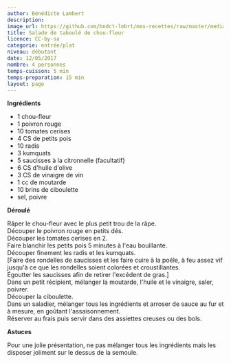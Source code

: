 ```yaml
---
author: Bénédicte Lambert
description: 
image_url: https://github.com/bndct-lmbrt/mes-recettes/raw/master/medias/semoule-chouFleur.jpg
title: Salade de taboulé de chou-fleur
licence: CC-by-sa
categorie: entrée/plat
niveau: débutant
date: 12/05/2017
nombre: 4 personnes
temps-cuisson: 5 min
temps-preparation: 15 min
layout: page
---
```



**Ingrédients**  

* 1 chou-fleur
* 1 poivron rouge
* 10 tomates cerises
* 4 CS de petits pois
* 10 radis
* 3 kumquats
* 5 saucisses à la citronnelle (facultatif)
* 6 CS d'huile d'olive
* 3 CS de vinaigre de vin
* 1 cc de moutarde
* 10 brins de ciboulette
* sel, poivre

**Déroulé**  

Râper le chou-fleur avec le plus petit trou de la râpe.  
Découper le poivron rouge en petits dés.  
Découper les tomates cerises en 2.  
Faire blanchir les petits pois 5 minutes à l'eau bouillante.  
Découper finement les radis et les kumquats.  
[Faire des rondelles de saucisses et les faire cuire à la poêle, à feu assez vif jusqu'à ce que les rondelles soient colorées et croustillantes.    
Égoutter les saucisses afin de retirer l'excédent de gras.]    
Dans un petit récipient, mélanger la moutarde, l'huile et le vinaigre, saler, poivrer.  
Découper la ciboulette.  
Dans un saladier, mélanger tous les ingrédients et arroser de sauce au fur et à mesure, en goûtant l'assaisonnement.  
Réserver au frais puis servir dans des assiettes creuses ou des bols.  

**Astuces**

Pour une jolie présentation, ne pas mélanger tous les ingrédients mais les disposer joliment sur le dessus de la semoule.  